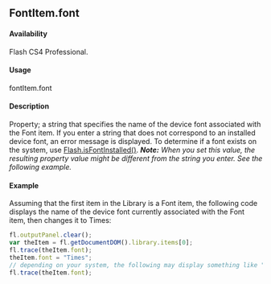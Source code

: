 ## FontItem.font

#### Availability

Flash CS4 Professional.

#### Usage

fontItem.font

#### Description

Property; a string that specifies the name of the device font associated with the Font item. If you enter a string that does not correspond to an installed device font, an error message is displayed. To determine if a font exists on the system, use [Flash.isFontInstalled()](../Flash_object/Flash37.md).
***Note:** When you set this value, the resulting property value might be different from the string you enter. See the following example.*

#### Example

Assuming that the first item in the Library is a Font item, the following code displays the name of the device font currently associated with the Font item, then changes it to Times:

```javascript
fl.outputPanel.clear();
var theItem = fl.getDocumentDOM().library.items[0];
fl.trace(theItem.font);
theItem.font = "Times";
// depending on your system, the following may display something like "Times-Roman"
fl.trace(theItem.font);
```
